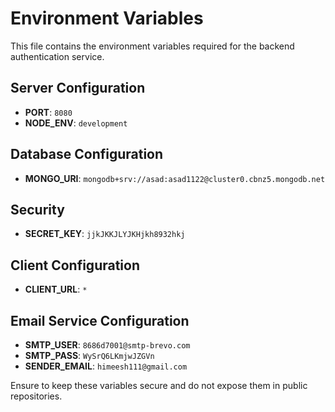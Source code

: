 # Environment Variables

This file contains the environment variables required for the backend authentication service.

## Server Configuration
- **PORT**: `8080`
- **NODE_ENV**: `development`

## Database Configuration
- **MONGO_URI**: `mongodb+srv://asad:asad1122@cluster0.cbnz5.mongodb.net`

## Security
- **SECRET_KEY**: `jjkJKKJLYJKHjkh8932hkj`

## Client Configuration
- **CLIENT_URL**: `*`

## Email Service Configuration
- **SMTP_USER**: `8686d7001@smtp-brevo.com`
- **SMTP_PASS**: `WySrQ6LKmjwJZGVn`
- **SENDER_EMAIL**: `himeesh111@gmail.com`

Ensure to keep these variables secure and do not expose them in public repositories.